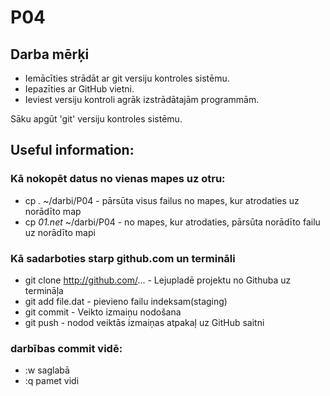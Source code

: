 # P04
## Darba mērķi
* Iemācīties strādāt ar git versiju kontroles sistēmu.
* Iepazīties ar GitHub vietni.
* Ieviest versiju kontroli agrāk izstrādātajām programmām.

Sāku apgūt 'git' versiju kontroles sistēmu.

## Useful information:
### Kā nokopēt datus no vienas mapes uz otru:
* cp *.* ~/darbi/P04 - pārsūta visus failus no mapes, kur atrodaties uz norādīto map
* cp *01.net* ~/darbi/P04 - no mapes, kur atrodaties, pārsūta norādīto failu uz norādīto mapi

### Kā sadarboties starp github.com un termināli
* git clone http://github.com/... - Lejupladē projektu no Githuba uz termināļa
* git add file.dat - pievieno failu indeksam(staging)
* git commit - Veikto izmaiņu nodošana
* git push - nodod veiktās izmaiņas atpakaļ uz GitHub saitni
### darbības commit vidē:
* :w saglabā
* :q pamet vidi



